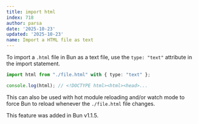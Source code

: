 ```yaml
---
title: import html
index: 718
author: parsa
date: '2025-10-23'
updated: '2025-10-23'
name: Import a HTML file as text
---
```


To import a `.html` file in Bun as a text file, use the `type: "text"` attribute in the import statement.

```ts
import html from "./file.html" with { type: "text" };

console.log(html); // <!DOCTYPE html><html><head>...
```

This can also be used with hot module reloading and/or watch mode to force Bun to reload whenever the `./file.html` file changes.

This feature was added in Bun v1.1.5.
